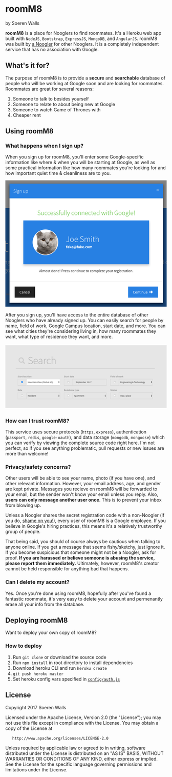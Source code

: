 # roomM8
by Soeren Walls

**roomM8** is a place for Nooglers to find roommates. It's a Heroku web app built with `NodeJS`, `Bootstrap`, `ExpressJS`, `MongoDB`, and `AngularJS`. roomM8 was built by [a Noogler](http://www.soerenwalls.com/) for other Nooglers.  It is a completely independent service that has no association with Google.

## What's it for?
The purpose of roomM8 is to provide a **secure** and **searchable** database of people who will be working at Google soon and are looking for roommates. Roommates are great for several reasons:

1. Someone to talk to besides yourself
2. Someone to relate to about being new at Google
3. Someone to watch Game of Thrones with
4. Cheaper rent

## Using roomM8

### What happens when I sign up?
When you sign up for roomM8, you'll enter some Google-specific information like where & when you will be starting at Google, as well as some practical information like how many roommates you're looking for and how important quiet time & cleanliness are to you.

![Image of registration form](dev/screenshot-signup.png)

After you sign up, you'll have access to the entire database of other Nooglers who have already signed up. You can easily search for people by name, field of work, Google Campus location, start date, and more. You can see what cities they're considering living in, how many roommates they want, what type of residence they want, and more.

![Image of roommate search filters](dev/screenshot-search.png)

### How can I trust roomM8?
This service uses secure protocols (`https`, `express`), authentication (`passport`, `redis`, `google-oauth`), and data storage (`mongodb`, `mongoose`) which you can verify by viewing the complete source code right here. I'm not perfect, so if you see anything problematic, pull requests or new issues are more than welcome!

### Privacy/safety concerns?
Other users will be able to see your name, photo (if you have one), and other relevant information. However, your email address, age, and gender are kept private. Messages you recieve on roomM8 will be forwarded to your email, but the sender won't know your email unless you reply. Also, **users can only message another user once**. This is to prevent your inbox from blowing up.

Unless a Noogler shares the secret registration code with a non-Noogler (if you do, [shame on you!](http://i.imgur.com/NAJE0d0.png)), every user of roomM8 is a Google employee. If you believe in Google's hiring practices, this means it's a relatively trustworthy group of people.

That being said, you should of course always be cautious when talking to anyone online. If you get a message that seems fishy/sketchy, just ignore it. If you become suspicious that someone might not be a Noogler, ask for proof. **If you are harassed or believe someone is abusing the service, please report them immediately.** Ultimately, however, roomM8's creator cannot be held responsible for anything bad that happens.

### Can I delete my account?
Yes. Once you're done using roomM8, hopefully after you've found a fantastic roommate, it's very easy to delete your account and permenantly erase all your info from the database.

## Deploying roomM8

Want to deploy your own copy of roomM8?

### How to deploy

1. Run `git clone` or download the source code
2. Run `npm install` in root directory to install dependencies
3. Download heroku CLI and run `heroku create`
4. `git push heroku master`
5. Set heroku config vars specified in [`config/auth.js`](config/auth.js)

## License

   Copyright 2017 Soeren Walls

   Licensed under the Apache License, Version 2.0 (the "License");
   you may not use this file except in compliance with the License.
   You may obtain a copy of the License at

       http://www.apache.org/licenses/LICENSE-2.0

   Unless required by applicable law or agreed to in writing, software
   distributed under the License is distributed on an "AS IS" BASIS,
   WITHOUT WARRANTIES OR CONDITIONS OF ANY KIND, either express or implied.
   See the License for the specific language governing permissions and
   limitations under the License.